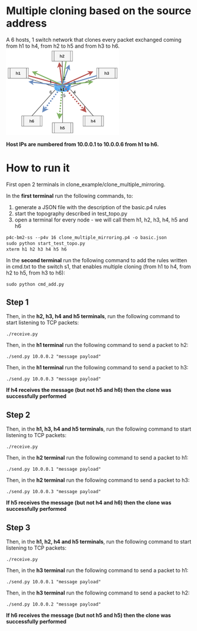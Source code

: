 # Multiple cloning based on the source address
A 6 hosts, 1 switch network that clones every packet exchanged coming from h1 to h4, from h2 to h5 and from h3 to h6.
<img src="../../misc/img/P4img-multiple_cloning.png" alt="multiple_cloning.png" style="zoom:30%;"/> 

**Host IPs are numbered from 10.0.0.1 to 10.0.0.6 from h1 to h6.**

# How to run it
First open 2 terminals in clone_example/clone_multiple_mirroring.

In the **first terminal** run the following commands, to:
1. generate a JSON file with the description of the basic.p4 rules
2. start the topography described in test_topo.py
3. open a terminal for every node - we will call them h1, h2, h3, h4, h5 and h6
```shell
p4c-bm2-ss --p4v 16 clone_multiple_mirroring.p4 -o basic.json
sudo python start_test_topo.py
xterm h1 h2 h3 h4 h5 h6
```

In the **second terminal** run the following command to add the rules written in cmd.txt to the switch s1, that enables multiple cloning (from h1 to h4, from h2 to h5, from h3 to h6):
```shell
sudo python cmd_add.py
```

## Step 1

Then, in the **h2, h3, h4 and h5 terminals**, run the following command to start listening to TCP packets:
```shell
./receive.py
```

Then, in the **h1 terminal** run the following command to send a packet to h2:
```shell
./send.py 10.0.0.2 "message payload"
```

Then, in the **h1 terminal** run the following command to send a packet to h3:
```shell
./send.py 10.0.0.3 "message payload"
```

**If h4 receives the message (but not h5 and h6) then the clone was successfully performed**

## Step 2

Then, in the **h1, h3, h4 and h5 terminals**, run the following command to start listening to TCP packets:
```shell
./receive.py
```

Then, in the **h2 terminal** run the following command to send a packet to h1:
```shell
./send.py 10.0.0.1 "message payload"
```

Then, in the **h2 terminal** run the following command to send a packet to h3:
```shell
./send.py 10.0.0.3 "message payload"
```

**If h5 receives the message (but not h4 and h6) then the clone was successfully performed**

## Step 3

Then, in the **h1, h2, h4 and h5 terminals**, run the following command to start listening to TCP packets:
```shell
./receive.py
```

Then, in the **h3 terminal** run the following command to send a packet to h1:
```shell
./send.py 10.0.0.1 "message payload"
```

Then, in the **h3 terminal** run the following command to send a packet to h2:
```shell
./send.py 10.0.0.2 "message payload"
```

**If h6 receives the message (but not h5 and h5) then the clone was successfully performed**
